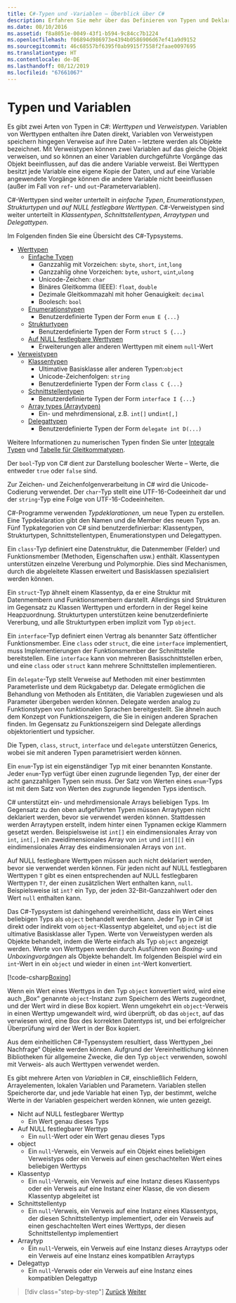 ```yaml
---
title: C#-Typen und -Variablen – Überblick über C#
description: Erfahren Sie mehr über das Definieren von Typen und Deklarieren von Variablen in C#.
ms.date: 08/10/2016
ms.assetid: f8a8051e-0049-43f1-b594-9c84cc7b1224
ms.openlocfilehash: f06894d986973e4394b0586906d67ef41a9d9152
ms.sourcegitcommit: 46c68557bf6395f0ab9915f7558f2faae0097695
ms.translationtype: HT
ms.contentlocale: de-DE
ms.lasthandoff: 08/12/2019
ms.locfileid: "67661067"
---
```

# <a name="types-and-variables"></a>Typen und Variablen

Es gibt zwei Arten von Typen in C#: *Werttypen* und *Verweistypen*. Variablen von Werttypen enthalten ihre Daten direkt, Variablen von Verweistypen speichern hingegen Verweise auf ihre Daten – letztere werden als Objekte bezeichnet. Mit Verweistypen können zwei Variablen auf das gleiche Objekt verweisen, und so können an einer Variablen durchgeführte Vorgänge das Objekt beeinflussen, auf das die andere Variable verweist. Bei Werttypen besitzt jede Variable eine eigene Kopie der Daten, und auf eine Variable angewendete Vorgänge können die andere Variable nicht beeinflussen (außer im Fall von `ref`- und `out`-Parametervariablen).

C#-Werttypen sind weiter unterteilt in *einfache Typen*, *Enumerationstypen*, *Strukturtypen* und *auf NULL festlegbare Werttypen*. C#-Verweistypen sind weiter unterteilt in *Klassentypen*, *Schnittstellentypen*, *Arraytypen* und *Delegattypen*.

Im Folgenden finden Sie eine Übersicht des C#-Typsystems.

* [Werttypen][ValueTypes]
  - [Einfache Typen][SimpleTypes]
    * Ganzzahlig mit Vorzeichen: `sbyte`, `short`, `int`,`long`
    * Ganzzahlig ohne Vorzeichen: `byte`, `ushort`, `uint`,`ulong`
    * Unicode-Zeichen: `char`
    * Binäres Gleitkomma (IEEE): `float`, `double`
    * Dezimale Gleitkommazahl mit hoher Genauigkeit: `decimal`
    * Boolesch: `bool`
  - [Enumerationstypen][EnumTypes]
    * Benutzerdefinierte Typen der Form `enum E {...}`
  - [Strukturtypen][StructTypes]
    * Benutzerdefinierte Typen der Form `struct S {...}`
  - [Auf NULL festlegbare Werttypen][NullableTypes]
    * Erweiterungen aller anderen Werttypen mit einem `null`-Wert
* [Verweistypen][ReferenceTypes]
  - [Klassentypen][ClassTypes]
    * Ultimative Basisklasse aller anderen Typen:`object`
    * Unicode-Zeichenfolgen: `string`
    * Benutzerdefinierte Typen der Form `class C {...}`
  - [Schnittstellentypen][InterfaceTypes]
    * Benutzerdefinierte Typen der Form `interface I {...}`
  - [Array types (Arraytypen)][ArrayTypes]
    * Ein- und mehrdimensional, z.B. `int[]` und`int[,]`
  - [Delegattypen][DelegateTypes]
    * Benutzerdefinierte Typen der Form `delegate int D(...)`

[ValueTypes]: ../language-reference/keywords/value-types-table.md
[SimpleTypes]: ../language-reference/keywords/value-types.md#simple-types
[EnumTypes]: ../language-reference/keywords/enum.md
[StructTypes]: ../language-reference/keywords/struct.md
[NullableTypes]: ../programming-guide/nullable-types/index.md
[ReferenceTypes]: ../language-reference/keywords/reference-types.md
[ClassTypes]: ../language-reference/keywords/class.md
[InterfaceTypes]: ../language-reference/keywords/interface.md
[DelegateTypes]: ../language-reference/keywords/delegate.md
[ArrayTypes]: ../programming-guide/arrays/index.md

Weitere Informationen zu numerischen Typen finden Sie unter [Integrale Typen](../language-reference/builtin-types/integral-numeric-types.md) und [Tabelle für Gleitkommatypen](../language-reference/builtin-types/floating-point-numeric-types.md).

Der `bool`-Typ von C# dient zur Darstellung boolescher Werte – Werte, die entweder `true` oder `false` sind.

Zur Zeichen- und Zeichenfolgenverarbeitung in C# wird die Unicode-Codierung verwendet. Der `char`-Typ stellt eine UTF-16-Codeeinheit dar und der `string`-Typ eine Folge von UTF-16-Codeeinheiten.

C#-Programme verwenden *Typdeklarationen*, um neue Typen zu erstellen. Eine Typdeklaration gibt den Namen und die Member des neuen Typs an. Fünf Typkategorien von C# sind benutzerdefinierbar: Klassentypen, Strukturtypen, Schnittstellentypen, Enumerationstypen und Delegattypen.

Ein `class`-Typ definiert eine Datenstruktur, die Datenmember (Felder) und Funktionsmember (Methoden, Eigenschaften usw.) enthält. Klassentypen unterstützen einzelne Vererbung und Polymorphie. Dies sind Mechanismen, durch die abgeleitete Klassen erweitert und Basisklassen spezialisiert werden können.

Ein `struct`-Typ ähnelt einem Klassentyp, da er eine Struktur mit Datenmembern und Funktionsmembern darstellt. Allerdings sind Strukturen im Gegensatz zu Klassen Werttypen und erfordern in der Regel keine Heapzuordnung. Strukturtypen unterstützen keine benutzerdefinierte Vererbung, und alle Strukturtypen erben implizit vom Typ `object`.

Ein `interface`-Typ definiert einen Vertrag als benannter Satz öffentlicher Funktionsmember. Eine `class` oder `struct`, die eine `interface` implementiert, muss Implementierungen der Funktionsmember der Schnittstelle bereitstellen. Eine `interface` kann von mehreren Basisschnittstellen erben, und eine `class` oder `struct` kann mehrere Schnittstellen implementieren.

Ein `delegate`-Typ stellt Verweise auf Methoden mit einer bestimmten Parameterliste und dem Rückgabetyp dar. Delegate ermöglichen die Behandlung von Methoden als Entitäten, die Variablen zugewiesen und als Parameter übergeben werden können. Delegate werden analog zu Funktionstypen von funktionalen Sprachen bereitgestellt. Sie ähneln auch dem Konzept von Funktionszeigern, die Sie in einigen anderen Sprachen finden. Im Gegensatz zu Funktionszeigern sind Delegate allerdings objektorientiert und typsicher.

Die Typen, `class`, `struct`, `interface` und `delegate` unterstützen Generics, wobei sie mit anderen Typen parametrisiert werden können.

Ein `enum`-Typ ist ein eigenständiger Typ mit einer benannten Konstante. Jeder `enum`-Typ verfügt über einen zugrunde liegenden Typ, der einer der acht ganzzahligen Typen sein muss. Der Satz von Werten eines `enum`-Typs ist mit dem Satz von Werten des zugrunde liegenden Typs identisch.

C# unterstützt ein- und mehrdimensionale Arrays beliebigen Typs. Im Gegensatz zu den oben aufgeführten Typen müssen Arraytypen nicht deklariert werden, bevor sie verwendet werden können. Stattdessen werden Arraytypen erstellt, indem hinter einen Typnamen eckige Klammern gesetzt werden. Beispielsweise ist `int[]` ein eindimensionales Array von `int`, `int[,]` ein zweidimensionales Array von `int` und `int[][]` ein eindimensionales Array des eindimensionalen Arrays von `int`.

Auf NULL festlegbare Werttypen müssen auch nicht deklariert werden, bevor sie verwendet werden können. Für jeden nicht auf NULL festlegbaren Werttypen `T` gibt es einen entsprechenden auf NULL festlegbaren Werttypen `T?`, der einen zusätzlichen Wert enthalten kann, `null`. Beispielsweise ist `int?` ein Typ, der jeden 32-Bit-Ganzzahlwert oder den Wert `null` enthalten kann.

Das C#-Typsystem ist dahingehend vereinheitlicht, dass ein Wert eines beliebigen Typs als `object` behandelt werden kann. Jeder Typ in C# ist direkt oder indirekt vom `object`-Klassentyp abgeleitet, und `object` ist die ultimative Basisklasse aller Typen. Werte von Verweistypen werden als Objekte behandelt, indem die Werte einfach als Typ `object` angezeigt werden. Werte von Werttypen werden durch Ausführen von *Boxing*- und *Unboxingvorgängen* als Objekte behandelt. Im folgenden Beispiel wird ein `int`-Wert in ein `object` und wieder in einen `int`-Wert konvertiert.

[!code-csharp[Boxing](../../../samples/snippets/csharp/tour/types-and-variables/Program.cs#L1-L10)]

Wenn ein Wert eines Werttyps in den Typ `object` konvertiert wird, wird eine auch „Box“ genannte `object`-Instanz zum Speichern des Werts zugeordnet, und der Wert wird in diese Box kopiert. Wenn umgekehrt ein `object`-Verweis in einen Werttyp umgewandelt wird, wird überprüft, ob das `object`, auf das verwiesen wird, eine Box des korrekten Datentyps ist, und bei erfolgreicher Überprüfung wird der Wert in der Box kopiert.

Aus dem einheitlichen C#-Typensystem resultiert, dass Werttypen „bei Nachfrage“ Objekte werden können. Aufgrund der Vereinheitlichung können Bibliotheken für allgemeine Zwecke, die den Typ `object` verwenden, sowohl mit Verweis- als auch Werttypen verwendet werden.

Es gibt mehrere Arten von *Variablen* in C#, einschließlich Feldern, Arrayelementen, lokalen Variablen und Parametern. Variablen stellen Speicherorte dar, und jede Variable hat einen Typ, der bestimmt, welche Werte in der Variablen gespeichert werden können, wie unten gezeigt.

* Nicht auf NULL festlegbarer Werttyp
  - Ein Wert genau dieses Typs
* Auf NULL festlegbarer Werttyp
  - Ein `null`-Wert oder ein Wert genau dieses Typs
* object
  - Ein `null`-Verweis, ein Verweis auf ein Objekt eines beliebigen Verweistyps oder ein Verweis auf einen geschachtelten Wert eines beliebigen Werttyps
* Klassentyp
  - Ein `null`-Verweis, ein Verweis auf eine Instanz dieses Klassentyps oder ein Verweis auf eine Instanz einer Klasse, die von diesem Klassentyp abgeleitet ist
* Schnittstellentyp
  - Ein `null`-Verweis, ein Verweis auf eine Instanz eines Klassentyps, der diesen Schnittstellentyp implementiert, oder ein Verweis auf einen geschachtelten Wert eines Werttyps, der diesen Schnittstellentyp implementiert
* Arraytyp
  - Ein `null`-Verweis, ein Verweis auf eine Instanz dieses Arraytyps oder ein Verweis auf eine Instanz eines kompatiblen Arraytyps
* Delegattyp
  - Ein `null`-Verweis oder ein Verweis auf eine Instanz eines kompatiblen Delegattyp

> [!div class="step-by-step"]
> [Zurück](program-structure.md)
> [Weiter](expressions.md)
